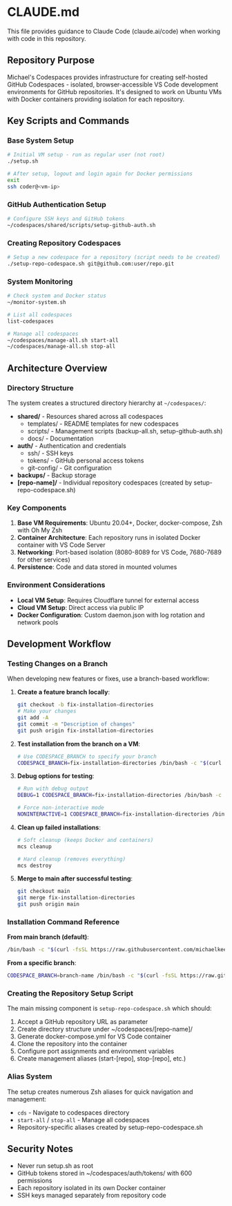 # CLAUDE.md

This file provides guidance to Claude Code (claude.ai/code) when working with code in this repository.

## Repository Purpose

Michael's Codespaces provides infrastructure for creating self-hosted GitHub Codespaces - isolated, browser-accessible VS Code development environments for GitHub repositories. It's designed to work on Ubuntu VMs with Docker containers providing isolation for each repository.

## Key Scripts and Commands

### Base System Setup
```bash
# Initial VM setup - run as regular user (not root)
./setup.sh

# After setup, logout and login again for Docker permissions
exit
ssh coder@<vm-ip>
```

### GitHub Authentication Setup
```bash
# Configure SSH keys and GitHub tokens
~/codespaces/shared/scripts/setup-github-auth.sh
```

### Creating Repository Codespaces
```bash
# Setup a new codespace for a repository (script needs to be created)
./setup-repo-codespace.sh git@github.com:user/repo.git
```

### System Monitoring
```bash
# Check system and Docker status
~/monitor-system.sh

# List all codespaces
list-codespaces

# Manage all codespaces
~/codespaces/manage-all.sh start-all
~/codespaces/manage-all.sh stop-all
```

## Architecture Overview

### Directory Structure
The system creates a structured directory hierarchy at `~/codespaces/`:

- **shared/** - Resources shared across all codespaces
  - templates/ - README templates for new codespaces
  - scripts/ - Management scripts (backup-all.sh, setup-github-auth.sh)
  - docs/ - Documentation
- **auth/** - Authentication and credentials
  - ssh/ - SSH keys
  - tokens/ - GitHub personal access tokens
  - git-config/ - Git configuration
- **backups/** - Backup storage
- **[repo-name]/** - Individual repository codespaces (created by setup-repo-codespace.sh)

### Key Components

1. **Base VM Requirements**: Ubuntu 20.04+, Docker, docker-compose, Zsh with Oh My Zsh
2. **Container Architecture**: Each repository runs in isolated Docker container with VS Code Server
3. **Networking**: Port-based isolation (8080-8089 for VS Code, 7680-7689 for other services)
4. **Persistence**: Code and data stored in mounted volumes

### Environment Considerations

- **Local VM Setup**: Requires Cloudflare tunnel for external access
- **Cloud VM Setup**: Direct access via public IP
- **Docker Configuration**: Custom daemon.json with log rotation and network pools

## Development Workflow

### Testing Changes on a Branch

When developing new features or fixes, use a branch-based workflow:

1. **Create a feature branch locally**:
   ```bash
   git checkout -b fix-installation-directories
   # Make your changes
   git add -A
   git commit -m "Description of changes"
   git push origin fix-installation-directories
   ```

2. **Test installation from the branch on a VM**:
   ```bash
   # Use CODESPACE_BRANCH to specify your branch
   CODESPACE_BRANCH=fix-installation-directories /bin/bash -c "$(curl -fsSL https://raw.githubusercontent.com/michaelkeevildown/michaels-codespaces/fix-installation-directories/install.sh)"
   ```

3. **Debug options for testing**:
   ```bash
   # Run with debug output
   DEBUG=1 CODESPACE_BRANCH=fix-installation-directories /bin/bash -c "$(curl -fsSL https://raw.githubusercontent.com/michaelkeevildown/michaels-codespaces/fix-installation-directories/install.sh)"
   
   # Force non-interactive mode
   NONINTERACTIVE=1 CODESPACE_BRANCH=fix-installation-directories /bin/bash -c "$(curl -fsSL https://raw.githubusercontent.com/michaelkeevildown/michaels-codespaces/fix-installation-directories/install.sh)"
   ```

4. **Clean up failed installations**:
   ```bash
   # Soft cleanup (keeps Docker and containers)
   mcs cleanup
   
   # Hard cleanup (removes everything)
   mcs destroy
   ```

5. **Merge to main after successful testing**:
   ```bash
   git checkout main
   git merge fix-installation-directories
   git push origin main
   ```

### Installation Command Reference

**From main branch (default)**:
```bash
/bin/bash -c "$(curl -fsSL https://raw.githubusercontent.com/michaelkeevildown/michaels-codespaces/main/install.sh)"
```

**From a specific branch**:
```bash
CODESPACE_BRANCH=branch-name /bin/bash -c "$(curl -fsSL https://raw.githubusercontent.com/michaelkeevildown/michaels-codespaces/branch-name/install.sh)"
```

### Creating the Repository Setup Script
The main missing component is `setup-repo-codespace.sh` which should:
1. Accept a GitHub repository URL as parameter
2. Create directory structure under ~/codespaces/[repo-name]/
3. Generate docker-compose.yml for VS Code container
4. Clone the repository into the container
5. Configure port assignments and environment variables
6. Create management aliases (start-[repo], stop-[repo], etc.)

### Alias System
The setup creates numerous Zsh aliases for quick navigation and management:
- `cds` - Navigate to codespaces directory
- `start-all` / `stop-all` - Manage all codespaces
- Repository-specific aliases created by setup-repo-codespace.sh

## Security Notes

- Never run setup.sh as root
- GitHub tokens stored in ~/codespaces/auth/tokens/ with 600 permissions
- Each repository isolated in its own Docker container
- SSH keys managed separately from repository code